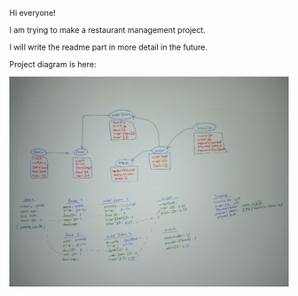 Hi everyone! 


I am trying to make a restaurant management project. 


I will write the readme part in more detail in the future.


Project diagram is here:

![Project Scheme](https://github.com/Furkanturan8/restaurant-management/blob/main/structure.jpg)
